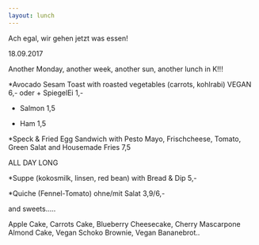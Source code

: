 ```yaml
---
layout: lunch
---
```



Ach egal, wir gehen jetzt was essen!

18.09.2017

Another Monday, another week, another sun, another lunch in K!!!

\*Avocado Sesam Toast with roasted vegetables (carrots, kohlrabi) VEGAN 6,- oder + SpiegelEi 1,-

+ Salmon 1,5

+ Ham 1,5

\*Speck & Fried Egg Sandwich with Pesto Mayo, Frischcheese, Tomato, Green Salat and Housemade Fries 7,5

ALL DAY LONG

\*Suppe (kokosmilk, linsen, red bean) with Bread & Dip 5,-

\*Quiche (Fennel-Tomato) ohne/mit Salat 3,9/6,-

and sweets.....

Apple Cake, Carrots Cake, Blueberry Cheesecake, Cherry Mascarpone Almond Cake, Vegan Schoko Brownie, Vegan Bananebrot..